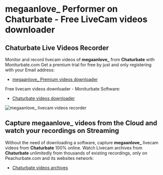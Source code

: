 # megaanlove_ Performer on Chaturbate - Free LiveCam videos downloader

## Chaturbate Live Videos Recorder

Monitor and record livecam videos of **megaanlove_** from **Chaturbate** with Moniturbate.com
Get a premium trial for free by just and only registering with your Email address:
* [megaanlove_ Premium videos downloader](https://moniturbate.com/request-demo-licence-key.html)

Free livecam videos downloader - Moniturbate Software:
* [Chaturbate videos downloader](https://moniturbate.com/moniturbate-download-software.html)

![megaanlove_ livecam videos recorder](https://peachurnet.com/templates/moniturbate-software.png)


## Capture megaanlove_ videos from the Cloud and watch your recordings on Streaming

Without the need of downloading a software, capture **megaanlove_** livecam videos from **Chaturbate** 100% online.
Watch Livecam archives from **Chaturbate** unlimitedly from thousands of existing recordings, only on Peachurbate.com and its websites network:
* [Chaturbate videos archives](https://peachurnet.com/)
